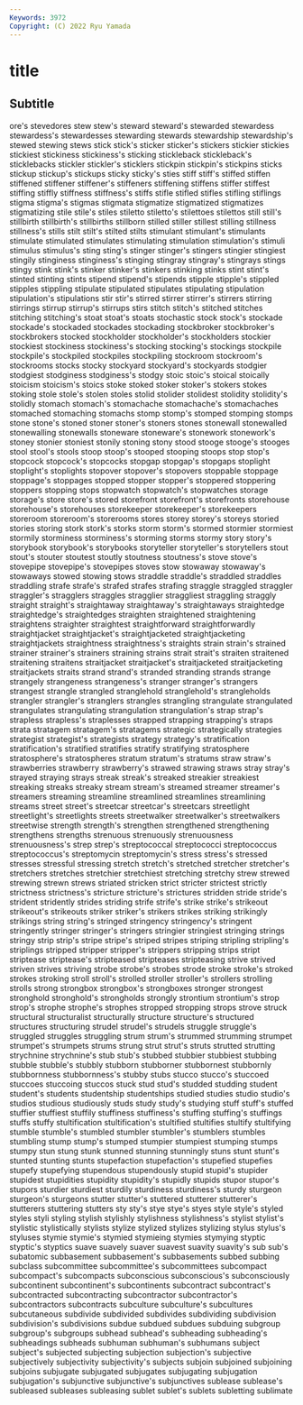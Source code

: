 ```yaml
---
Keywords: 3972
Copyright: (C) 2022 Ryu Yamada
---
```



# title

## Subtitle
ore's stevedores stew stew's steward steward's stewarded
stewardess stewardess's stewardesses stewarding stewards stewardship stewardship's stewed stewing stews
stick stick's sticker sticker's stickers stickier stickies stickiest stickiness stickiness's
sticking stickleback stickleback's sticklebacks stickler stickler's sticklers stickpin stickpin's stickpins
sticks stickup stickup's stickups sticky sticky's sties stiff stiff's stiffed
stiffen stiffened stiffener stiffener's stiffeners stiffening stiffens stiffer stiffest stiffing
stiffly stiffness stiffness's stiffs stifle stifled stifles stifling stiflings stigma
stigma's stigmas stigmata stigmatize stigmatized stigmatizes stigmatizing stile stile's stiles
stiletto stiletto's stilettoes stilettos still still's stillbirth stillbirth's stillbirths stillborn
stilled stiller stillest stilling stillness stillness's stills stilt stilt's stilted
stilts stimulant stimulant's stimulants stimulate stimulated stimulates stimulating stimulation stimulation's
stimuli stimulus stimulus's sting sting's stinger stinger's stingers stingier stingiest
stingily stinginess stinginess's stinging stingray stingray's stingrays stings stingy stink
stink's stinker stinker's stinkers stinking stinks stint stint's stinted stinting
stints stipend stipend's stipends stipple stipple's stippled stipples stippling stipulate
stipulated stipulates stipulating stipulation stipulation's stipulations stir stir's stirred stirrer
stirrer's stirrers stirring stirrings stirrup stirrup's stirrups stirs stitch stitch's
stitched stitches stitching stitching's stoat stoat's stoats stochastic stock stock's
stockade stockade's stockaded stockades stockading stockbroker stockbroker's stockbrokers stocked stockholder
stockholder's stockholders stockier stockiest stockiness stockiness's stocking stocking's stockings stockpile
stockpile's stockpiled stockpiles stockpiling stockroom stockroom's stockrooms stocks stocky stockyard
stockyard's stockyards stodgier stodgiest stodginess stodginess's stodgy stoic stoic's stoical
stoically stoicism stoicism's stoics stoke stoked stoker stoker's stokers stokes
stoking stole stole's stolen stoles stolid stolider stolidest stolidity stolidity's
stolidly stomach stomach's stomachache stomachache's stomachaches stomached stomaching stomachs stomp
stomp's stomped stomping stomps stone stone's stoned stoner stoner's stoners
stones stonewall stonewalled stonewalling stonewalls stoneware stoneware's stonework stonework's stoney
stonier stoniest stonily stoning stony stood stooge stooge's stooges stool
stool's stools stoop stoop's stooped stooping stoops stop stop's stopcock
stopcock's stopcocks stopgap stopgap's stopgaps stoplight stoplight's stoplights stopover stopover's
stopovers stoppable stoppage stoppage's stoppages stopped stopper stopper's stoppered stoppering
stoppers stopping stops stopwatch stopwatch's stopwatches storage storage's store store's
stored storefront storefront's storefronts storehouse storehouse's storehouses storekeeper storekeeper's storekeepers
storeroom storeroom's storerooms stores storey storey's storeys storied stories storing
stork stork's storks storm storm's stormed stormier stormiest stormily storminess
storminess's storming storms stormy story story's storybook storybook's storybooks storyteller
storyteller's storytellers stout stout's stouter stoutest stoutly stoutness stoutness's stove
stove's stovepipe stovepipe's stovepipes stoves stow stowaway stowaway's stowaways stowed
stowing stows straddle straddle's straddled straddles straddling strafe strafe's strafed
strafes strafing straggle straggled straggler straggler's stragglers straggles stragglier straggliest
straggling straggly straight straight's straightaway straightaway's straightaways straightedge straightedge's straightedges
straighten straightened straightening straightens straighter straightest straightforward straightforwardly straightjacket straightjacket's
straightjacketed straightjacketing straightjackets straightness straightness's straights strain strain's strained strainer
strainer's strainers straining strains strait strait's straiten straitened straitening straitens
straitjacket straitjacket's straitjacketed straitjacketing straitjackets straits strand strand's stranded stranding
strands strange strangely strangeness strangeness's stranger stranger's strangers strangest strangle
strangled stranglehold stranglehold's strangleholds strangler strangler's stranglers strangles strangling strangulate
strangulated strangulates strangulating strangulation strangulation's strap strap's strapless strapless's straplesses
strapped strapping strapping's straps strata stratagem stratagem's stratagems strategic strategically
strategies strategist strategist's strategists strategy strategy's stratification stratification's stratified stratifies
stratify stratifying stratosphere stratosphere's stratospheres stratum stratum's stratums straw straw's
strawberries strawberry strawberry's strawed strawing straws stray stray's strayed straying
strays streak streak's streaked streakier streakiest streaking streaks streaky stream
stream's streamed streamer streamer's streamers streaming streamline streamlined streamlines streamlining
streams street street's streetcar streetcar's streetcars streetlight streetlight's streetlights streets
streetwalker streetwalker's streetwalkers streetwise strength strength's strengthen strengthened strengthening strengthens
strengths strenuous strenuously strenuousness strenuousness's strep strep's streptococcal streptococci streptococcus
streptococcus's streptomycin streptomycin's stress stress's stressed stresses stressful stressing stretch
stretch's stretched stretcher stretcher's stretchers stretches stretchier stretchiest stretching stretchy
strew strewed strewing strewn strews striated stricken strict stricter strictest
strictly strictness strictness's stricture stricture's strictures stridden stride stride's strident
stridently strides striding strife strife's strike strike's strikeout strikeout's strikeouts
striker striker's strikers strikes striking strikingly strikings string string's stringed
stringency stringency's stringent stringently stringer stringer's stringers stringier stringiest stringing
strings stringy strip strip's stripe stripe's striped stripes striping stripling
stripling's striplings stripped stripper stripper's strippers stripping strips stript striptease
striptease's stripteased stripteases stripteasing strive strived striven strives striving strobe
strobe's strobes strode stroke stroke's stroked strokes stroking stroll stroll's
strolled stroller stroller's strollers strolling strolls strong strongbox strongbox's strongboxes
stronger strongest stronghold stronghold's strongholds strongly strontium strontium's strop strop's
strophe strophe's strophes stropped stropping strops strove struck structural structuralist
structurally structure structure's structured structures structuring strudel strudel's strudels struggle
struggle's struggled struggles struggling strum strum's strummed strumming strumpet strumpet's
strumpets strums strung strut strut's struts strutted strutting strychnine strychnine's
stub stub's stubbed stubbier stubbiest stubbing stubble stubble's stubbly stubborn
stubborner stubbornest stubbornly stubbornness stubbornness's stubby stubs stucco stucco's stuccoed
stuccoes stuccoing stuccos stuck stud stud's studded studding student student's
students studentship studentships studied studies studio studio's studios studious studiously
studs study study's studying stuff stuff's stuffed stuffier stuffiest stuffily
stuffiness stuffiness's stuffing stuffing's stuffings stuffs stuffy stultification stultification's stultified
stultifies stultify stultifying stumble stumble's stumbled stumbler stumbler's stumblers stumbles
stumbling stump stump's stumped stumpier stumpiest stumping stumps stumpy stun
stung stunk stunned stunning stunningly stuns stunt stunt's stunted stunting
stunts stupefaction stupefaction's stupefied stupefies stupefy stupefying stupendous stupendously stupid
stupid's stupider stupidest stupidities stupidity stupidity's stupidly stupids stupor stupor's
stupors sturdier sturdiest sturdily sturdiness sturdiness's sturdy sturgeon sturgeon's sturgeons
stutter stutter's stuttered stutterer stutterer's stutterers stuttering stutters sty sty's
stye stye's styes style style's styled styles styli styling stylish
stylishly stylishness stylishness's stylist stylist's stylistic stylistically stylists stylize stylized
stylizes stylizing stylus stylus's styluses stymie stymie's stymied stymieing stymies
stymying styptic styptic's styptics suave suavely suaver suavest suavity suavity's
sub sub's subatomic subbasement subbasement's subbasements subbed subbing subclass subcommittee
subcommittee's subcommittees subcompact subcompact's subcompacts subconscious subconscious's subconsciously subcontinent subcontinent's
subcontinents subcontract subcontract's subcontracted subcontracting subcontractor subcontractor's subcontractors subcontracts subculture
subculture's subcultures subcutaneous subdivide subdivided subdivides subdividing subdivision subdivision's subdivisions
subdue subdued subdues subduing subgroup subgroup's subgroups subhead subhead's subheading
subheading's subheadings subheads subhuman subhuman's subhumans subject subject's subjected subjecting
subjection subjection's subjective subjectively subjectivity subjectivity's subjects subjoin subjoined subjoining
subjoins subjugate subjugated subjugates subjugating subjugation subjugation's subjunctive subjunctive's subjunctives
sublease sublease's subleased subleases subleasing sublet sublet's sublets subletting sublimate
